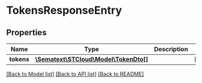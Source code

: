 # TokensResponseEntry

## Properties
| Name       | Type                                                  | Description | Notes      |
| ---------- | ----------------------------------------------------- | ----------- | ---------- |
| **tokens** | [**\Sematext\STCloud\Model\TokenDto[]**](TokenDto.md) |             | [optional] |

[[Back to Model list]](../../README.md#documentation-for-models) [[Back to API list]](../../README.md#documentation-for-api-endpoints) [[Back to README]](../../README.md)
